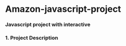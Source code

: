 # Amazon-javascript-project

###  Javascript project with  interactive



### 1. Project Description

